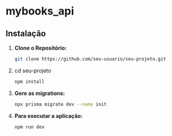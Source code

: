 # mybooks_api

## Instalação

1. **Clone o Repositório:**

    ```bash
    git clone https://github.com/seu-usuario/seu-projeto.git

2. cd seu-projeto
    
    ```bash
    npm install

3. **Gere as migrations:**

    ```bash
    npx prisma migrate dev --name init

4. **Para executar a aplicação:**
    ```bash
    npm run dev
